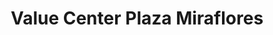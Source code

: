 ---
title: "Value Center Plaza Miraflores"
url: /tegucigalpa/value-center-plaza-miraflores/
shop: Allgemein
---